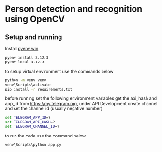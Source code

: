 # Person detection and recognition using OpenCV


## Setup and running

Install [pyenv win](https://github.com/pyenv-win/pyenv-win)

```cmd
pyenv install 3.12.3
pyenv local 3.12.3
```

to setup virtual environment use the commands below

```cmd
python -m venv venv
venv\Scripts\activate
pip install -r requirements.txt
```


before running set the following environment variables
get the api_hash and app_id from https://my.telegram.org, under API Development
create channel and set the channel id (usually negative number)

```cmd
set TELEGRAM_APP_ID=?
set TELEGRAM_API_HASH=?
set TELEGRAM_CHANNEL_ID=?
```

to run the code use the command below
```cmd
venv\Scripts\python app.py
```

